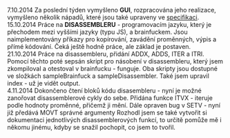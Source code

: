 7.10.2014	Za poslední týden vymyšleno <b>GUI</b>,
rozpracována jeho realizace, vymyšleno několik nápadů, 
které jsou také upraveny ve <a target="blank" href="https://docs.google.com/document/d/1goM_UvtzGTrMLgIoYjw0wpgCoMu7Xk8x_q82LyYdnz4/edit">specifikaci</a>.
<br>
15.10.2014	Práce na <b>DISASSEMBLERU</b> - programovacím jazyku, který je 
přechodem mezi vyššími jazyky (typu JS), a brainfuckem. Jsou
naimplementovány příkazy pro kopírování, zavádění proměnných, výpis a 
přímé kódování. Čeká ještě hodně práce, ale základ je postaven.
<br>
21.10.2014 Práce na disassembleru, přidání ADDX, ADDS, ITER a ITRI.
Pomocí těchto poté sepsán skript pro násobení v disassembleru, který jsem zkompiloval a otestoval v brainfucku - funguje.
Oba skripty jsou dostupné ve složkách sampleBrainfuck a sampleDisassembler. Také jsem upravil index - už je vidět output.
<br>
4.11.2014 Dokončeno čtení bloků kódu disasembleru - nyní je možné zanořovat disassemblerové cykly do sebe.
Přidána funkce ITVX - iteruje podle hodnoty proměnné, přičemž ji mění. 
Dále opraven bug v SETV - nyní již předává MOVT správné argumenty
Rozhodl jsem se také vytvořit si dokumentaci jednotlivých disassemblerových funkcí, to určitě pomůže mě i někomu
jinému, kdyby se snažil pochopit, co jsem to tvořil.